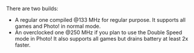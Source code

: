 There are two builds:
- A regular one compiled @133 MHz for regular purpose. It supports all games and Photo! in normal mode.
- An overclocked one @250 MHz if you plan to use the Double Speed mode in Photo! It also supports all games but drains battery at least 2x faster.

